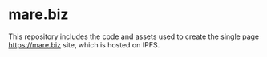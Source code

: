 # mare.biz
This repository includes the code and assets used to create the single page https://mare.biz site, which is hosted on IPFS.